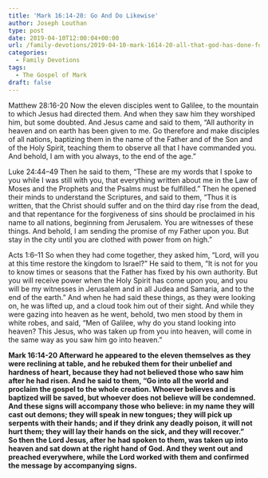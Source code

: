```yaml
---
title: 'Mark 16:14-20: Go And Do Likewise'
author: Joseph Louthan
type: post
date: 2019-04-10T12:00:04+00:00
url: /family-devotions/2019-04-10-mark-1614-20-all-that-god-has-done-for-u.md/
categories:
  - Family Devotions
tags:
  - The Gospel of Mark
draft: false
---
```


Matthew 28:16-20 Now the eleven disciples went to Galilee, to the mountain to which Jesus had directed them. And when they saw him they worshiped him, but some doubted. And Jesus came and said to them, “All authority in heaven and on earth has been given to me. Go therefore and make disciples of all nations, baptizing them in the name of the Father and of the Son and of the Holy Spirit, teaching them to observe all that I have commanded you. And behold, I am with you always, to the end of the age.”

Luke 24:44–49 Then he said to them, “These are my words that I spoke to you while I was still with you, that everything written about me in the Law of Moses and the Prophets and the Psalms must be fulfilled.” Then he opened their minds to understand the Scriptures, and said to them, “Thus it is written, that the Christ should suffer and on the third day rise from the dead, and that repentance for the forgiveness of sins should be proclaimed in his name to all nations, beginning from Jerusalem. You are witnesses of these things. And behold, I am sending the promise of my Father upon you. But stay in the city until you are clothed with power from on high.”

Acts 1:6–11 So when they had come together, they asked him, “Lord, will you at this time restore the kingdom to Israel?” He said to them, “It is not for you to know times or seasons that the Father has fixed by his own authority. But you will receive power when the Holy Spirit has come upon you, and you will be my witnesses in Jerusalem and in all Judea and Samaria, and to the end of the earth.” And when he had said these things, as they were looking on, he was lifted up, and a cloud took him out of their sight. And while they were gazing into heaven as he went, behold, two men stood by them in white robes, and said, “Men of Galilee, why do you stand looking into heaven? This Jesus, who was taken up from you into heaven, will come in the same way as you saw him go into heaven.”
 
**Mark 16:14-20 Afterward he appeared to the eleven themselves as they were reclining at table, and he rebuked them for their unbelief and hardness of heart, because they had not believed those who saw him after he had risen. And he said to them, “Go into all the world and proclaim the gospel to the whole creation. Whoever believes and is baptized will be saved, but whoever does not believe will be condemned. And these signs will accompany those who believe: in my name they will cast out demons; they will speak in new tongues; they will pick up serpents with their hands; and if they drink any deadly poison, it will not hurt them; they will lay their hands on the sick, and they will recover.”
    So then the Lord Jesus, after he had spoken to them, was taken up into heaven and sat down at the right hand of God. And they went out and preached everywhere, while the Lord worked with them and confirmed the message by accompanying signs.**